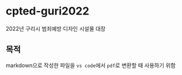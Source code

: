 # cpted-guri2022
2022년 구리시 범죄예방 디자인 시설물 대장

## 목적
markdown으로 작성한 파일을 `vs code`에서 `pdf`로 변환할 때 사용하기 위함

